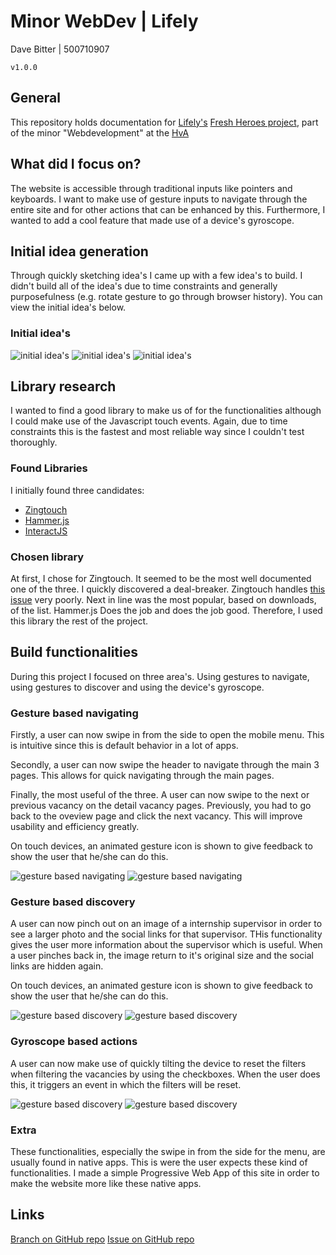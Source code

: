 # Minor WebDev | Lifely
Dave Bitter | 500710907

    v1.0.0

## General
This repository holds documentation for [Lifely's](https://lifely.nl/) [Fresh Heroes project](https://freshheroes.com/), part of the minor "Webdevelopment" at the [HvA](http://www.hva.nl/)

## What did I focus on?
The website is accessible through traditional inputs like pointers and keyboards. I want to make use of gesture inputs to navigate through the entire site and for other actions that can be enhanced by this. Furthermore, I wanted to add a cool feature that made use of a device's gyroscope. 

## Initial idea generation
Through quickly sketching idea's I came up with a few idea's to build. I didn't build all of the idea's due to time constraints and generally purposefulness (e.g. rotate gesture to go through browser history). You can view the initial idea's below.

### Initial idea's
![initial idea's](https://raw.githubusercontent.com/DaveBitter/minor-webdev_lifely/develop/images/idea_0.png)
![initial idea's](https://raw.githubusercontent.com/DaveBitter/minor-webdev_lifely/develop/images/idea_1.png)
![initial idea's](https://raw.githubusercontent.com/DaveBitter/minor-webdev_lifely/develop/images/idea_2.png)

## Library research
I wanted to find a good library to make us of for the functionalities although I could make use of the Javascript touch events. Again, due to time constraints this is the fastest and most reliable way since I couldn't test thoroughly. 

### Found Libraries
I initially found three candidates:
* [Zingtouch](https://www.npmjs.com/package/zingtouch)
* [Hammer.js](https://www.npmjs.com/package/hammerjs)
* [InteractJS](https://www.npmjs.com/package/interactjs)

### Chosen library
At first, I chose for Zingtouch. It seemed to be the most well documented one of the three. I quickly discovered a deal-breaker. Zingtouch handles [this issue](https://www.chromestatus.com/features/5093566007214080) very poorly. Next in line was the most popular, based on downloads, of the list. Hammer.js Does the job and does the job good. Therefore, I used this library the rest of the project.

## Build functionalities
During this project I focused on three area's. Using gestures to navigate, using gestures to discover and using the device's gyroscope.

### Gesture based navigating
Firstly, a user can now swipe in from the side to open the mobile menu. This is intuitive since this is default behavior in a lot of apps. 

Secondly, a user can now swipe the header to navigate through the main 3 pages. This allows for quick navigating through the main pages.

Finally, the most useful of the three. A user can now swipe to the next or previous vacancy on the detail vacancy pages. Previously, you had to go back to the oveview page and click the next vacancy. This will improve usability and efficiency greatly.

On touch devices, an animated gesture icon is shown to give feedback to show the user that he/she can do this.

![gesture based navigating](https://raw.githubusercontent.com/DaveBitter/minor-webdev_lifely/develop/images/screenshot_0.png)
![gesture based navigating](https://raw.githubusercontent.com/DaveBitter/minor-webdev_lifely/develop/images/screenshot_1.png)

### Gesture based discovery
A user can now pinch out on an image of a internship supervisor in order to see a larger photo and the social links for that supervisor. THis functionality gives the user more information about the supervisor which is useful. When a user pinches back in, the image return to it's original size and the social links are hidden again.

On touch devices, an animated gesture icon is shown to give feedback to show the user that he/she can do this.

![gesture based discovery](https://raw.githubusercontent.com/DaveBitter/minor-webdev_lifely/develop/images/screenshot_2.png)
![gesture based discovery](https://raw.githubusercontent.com/DaveBitter/minor-webdev_lifely/develop/images/screenshot_3.png)


### Gyroscope based actions
A user can now make use of quickly tilting the device to reset the filters when filtering the vacancies by using the checkboxes. When the user does this, it triggers an event in which the filters will be reset.

![gesture based discovery](https://raw.githubusercontent.com/DaveBitter/minor-webdev_lifely/develop/images/screenshot_4.png)
![gesture based discovery](https://raw.githubusercontent.com/DaveBitter/minor-webdev_lifely/develop/images/screenshot_5.png)

### Extra
These functionalities, especially the swipe in from the side for the menu, are usually found in native apps. This is were the user expects these kind of functionalities. I made a simple Progressive Web App of this site in order to make the website more like these native apps.

## Links
[Branch on GitHub repo](https://github.com/peterpeerdeman/freshheroes-cmd/tree/feature/gestures)
[Issue on GitHub repo](https://github.com/peterpeerdeman/freshheroes-cmd/issues/7)
